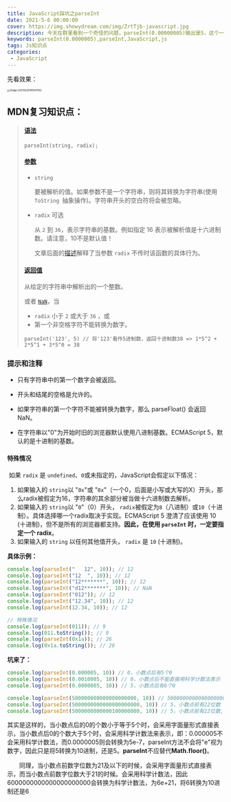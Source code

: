 ```yaml
---
title: JavaScript踩坑之parseInt
date: 2021-5-6 00:00:00
cover: https://img.showydream.com/img/ZrtTjb-javascript.jpg
description: 今天在群里看到一个奇怪的问题，parseInt(0.00000005)输出是5，这个一看不会，引发了我的好奇心。
keywords: parseInt(0.0000005),parseInt,JavaScript,js
tags: Js知识点
categories: 
 - JavaScript
---
```




先看效果：

<img src="http://img.showydream.com/img/2tGWv2-image-20210429190541592.png" alt="image-20210429190541592" style="zoom:40%;" />

## MDN复习知识点：

> #### [语法](https://developer.mozilla.org/zh-CN/docs/Web/JavaScript/Reference/Global_Objects/parseInt#语法)
>
> ```
> parseInt(string, radix);
> ```
>
> #### [参数](https://developer.mozilla.org/zh-CN/docs/Web/JavaScript/Reference/Global_Objects/parseInt#参数)
>
> - `string`
>
>   要被解析的值。如果参数不是一个字符串，则将其转换为字符串(使用  `ToString `抽象操作)。字符串开头的空白符将会被忽略。
>
> - `radix` 可选
>
>   从 `2` 到 `36`，表示字符串的基数。例如指定 16 表示被解析值是十六进制数。请注意，10不是默认值！
>
>   文章后面的[描述](https://developer.mozilla.org/zh-CN/docs/Web/JavaScript/Reference/Global_Objects/parseInt#描述)解释了当参数 `radix` 不传时该函数的具体行为。
>
> #### [返回值](https://developer.mozilla.org/zh-CN/docs/Web/JavaScript/Reference/Global_Objects/parseInt#返回值)
>
> 从给定的字符串中解析出的一个整数。
>
> 或者 [`NaN`](https://developer.mozilla.org/zh-CN/docs/Web/JavaScript/Reference/Global_Objects/NaN)，当
>
> - `radix` 小于 `2` 或大于 `36` ，或
> - 第一个非空格字符不能转换为数字。
>
> ```
> parseInt('123', 5) // 将'123'看作5进制数，返回十进制数38 => 1*5^2 + 2*5^1 + 3*5^0 = 38
> ```

### 提示和注释

- 只有字符串中的第一个数字会被返回。


- 开头和结尾的空格是允许的。


- 如果字符串的第一个字符不能被转换为数字，那么 parseFloat() 会返回 NaN。


- 在字符串以"0"为开始时旧的浏览器默认使用八进制基数。ECMAScript 5，默认的是十进制的基数。

#### 特殊情况

​		如果 `radix` 是 `undefined`、`0`或未指定的，JavaScript会假定以下情况：

1. 如果输入的 `string`以 "`0x`"或 "`0x`"（一个0，后面是小写或大写的X）开头，那么radix被假定为16，字符串的其余部分被当做十六进制数去解析。
2. 如果输入的 `string`以 "`0`"（0）开头， `radix`被假定为`8`（八进制）或`10`（十进制）。具体选择哪一个radix取决于实现。ECMAScript 5 澄清了应该使用 10 (十进制)，但不是所有的浏览器都支持。**因此，在使用 `parseInt` 时，一定要指定一个 radix**。
3. 如果输入的 `string` 以任何其他值开头， `radix` 是 `10` (十进制)。

**具体示例：**

```javascript
console.log(parseInt("   12", 10)); // 12
console.log(parseInt("12  ", 10)); // 12
console.log(parseInt("12*******", 10)); // 12
console.log(parseInt("d12*******", 10)); // NaN
console.log(parseInt("012")); // 12
console.log(parseInt("12.34", 10)); // 12
console.log(parseInt(12.34, 10)); // 12

// 特殊情况
console.log(parseInt(011)); // 9
console.log(011.toString()); // 9
console.log(parseInt(0x1a)); // 26
console.log(0x1a.toString()); // 26
```

**坑来了：**

```javascript
console.log(parseInt(0.000005, 10)) // 0，小数点后有5个0
console.log(parseInt(0.0010005, 10)) // 0，小数点后不能直接用科学计数法表示
console.log(parseInt(0.0000005, 10)) // 5，小数点后有6个0

console.log(parseInt(500000000000000000000, 10)) // 500000000000000000000
console.log(parseInt(5000000000000000000000, 10)) // 5，小数点前有22位数
console.log(parseInt(5000000000000100000000, 10)) // 5，小数点前有22位数,科学计数法以后的表达式就不被解析了
```


​		其实是这样的，当小数点后的0的个数小于等于5个时，会采用字面量形式直接表示，当小数点后0的个数大于5个时，会采用科学计数法来表示，即：0.000005不会采用科学计数法，而0.0000005则会转换为5e-7，parseInt方法不会将"e"视为数字，因此只是将5转换为10进制，还是5。**parseInt**不应替代**Math.floor()**。

　　同理，当小数点前数字位数为21及以下的时候，会采用字面量形式直接表示，而当小数点前数字位数大于21的时候。会采用科学计数法，因此6000000000000000000000会转换为科学计数法，为6e+21，将6转换为10进制还是6
